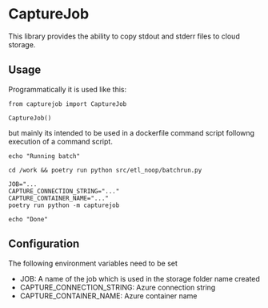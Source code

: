 # CaptureJob

This library provides the ability to copy stdout and stderr files to cloud storage.

## Usage

Programmatically it is used like this:
```
from capturejob import CaptureJob

CaptureJob()
```

but mainly its intended to be used in a dockerfile command script followng execution of a command script.

```
echo "Running batch"

cd /work && poetry run python src/etl_noop/batchrun.py

JOB="...
CAPTURE_CONNECTION_STRING="..." 
CAPTURE_CONTAINER_NAME="..."
poetry run python -m capturejob 

echo "Done"
```

## Configuration

The following environment variables need to be set

- JOB:  A name of the job which is used in the storage folder name created
- CAPTURE_CONNECTION_STRING: Azure connection string
- CAPTURE_CONTAINER_NAME: Azure container name
